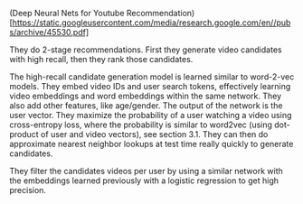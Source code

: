 
(Deep Neural Nets for Youtube Recommendation)[https://static.googleusercontent.com/media/research.google.com/en//pubs/archive/45530.pdf]

They do 2-stage recommendations. First they generate video candidates with high recall, then they rank those candidates.

The high-recall candidate generation model is learned similar to word-2-vec models. They embed video IDs and user search tokens, effectively learning video embeddings and word embeddings within the same network. They also add other features, like age/gender. The output of the network is the user vector. They maximize the probability of a user watching a video using cross-entropy loss, where the probability is similar to word2vec (using dot-product of user and video vectors), see section 3.1. They can then do approximate nearest neighbor lookups at test time really quickly to generate candidates.

They filter the candidates videos per user by using a similar network with the embeddings learned previously with a logistic regression to get high precision.
